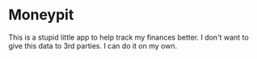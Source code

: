 # Moneypit

This is a stupid little app to help track my finances better.  I don't want to give this data to 3rd parties.  I can do it on my own.


